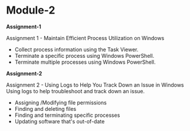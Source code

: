 # Module-2

**Assignment-1**

Assignment 1 - Maintain Efficient Process Utilization on Windows
* Collect process information using the Task Viewer.
* Terminate a specific process using Windows PowerShell.
* Terminate multiple processes using Windows PowerShell.

**Assignment-2**

Assignment 2 - Using Logs to Help You Track Down an Issue in Windows
Using logs to help troubleshoot and track down an issue.
* Assigning /Modifying file permissions
* Finding and deleting files
* Finding and terminating specific processes
* Updating software that's out-of-date


